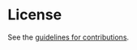 # License

See the
[guidelines for contributions](https://github.com/ietf-rats-wg/draft-ietf-rats-network-device-subscription/blob/main/CONTRIBUTING.md).
